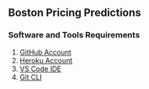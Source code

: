 ## Boston Pricing Predictions

### Software and Tools Requirements

1. [GitHub Account](https://github.com)  
2. [Heroku Account](https://heroku.com)  
3. [VS Code IDE](https://code.visualstudio.com)  
4. [Git CLI](https://git-scm.com/book/en/v2/Getting-Started-The-Command-Line)
